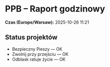 # PPB – Raport godzinowy
**Czas (Europe/Warsaw):** 2025-10-26 11:21

## Status projektów
- Bezpieczny Pieszy — OK
- Zwolnij przy przejściu — OK
- Odblask ratuje życie — OK

